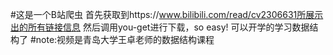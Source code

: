 #这是一个B站爬虫
首先获取到https://www.bilibili.com/read/cv2306631所展示出的所有链接信息
然后调用you-get进行下载，so easy!
可以开学的学习数据结构了
#note:视频是青岛大学王卓老师的数据结构课程
